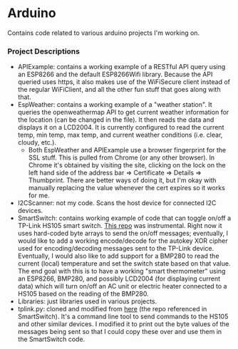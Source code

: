 # Arduino

Contains code related to various arduino projects I'm working on. 

### Project Descriptions
- APIExample: contains a working example of a RESTful API query using an ESP8266 and the default ESP8266Wifi library. Because the API queried uses https, it also makes use of the WiFiSecure client instead of the regular WiFiClient, and all the other fun stuff that goes along with that.
- EspWeather: contains a working example of a "weather station". It queries the openweathermap API to get current weather information for the location (can be changed in the file). It then reads the data and displays it on a LCD2004. It is currently configured to read the current temp, min temp, max temp, and current weather conditions (i.e. clear, cloudy, etc.). 
  - Both EspWeather and APIExample use a browser fingerprint for the SSL stuff. This is pulled from Chrome (or any other browser). In Chrome it's obtained by visiting the site, clicking on the lock on the left hand side of the address bar => Certificate => Details => Thumbprint. There are better ways of doing it, but I'm okay with manually replacing the value whenever the cert expires so it works for me. 
- I2CScanner: not my code. Scans the host device for connected I2C devices.
- SmartSwitch: contains working example of code that can toggle on/off a TP-Link HS105 smart switch. [This repo](https://github.com/softScheck/tplink-smartplug) was instrumental. Right now it uses hard-coded byte arrays to send the on/off messages; eventually, I would like to add a working encode/decode for the autokey XOR cipher used for encoding/decoding messages sent to the TP-Link device. Eventually, I would also like to add support for a BMP280 to read the current (local) temperature and set the switch state based on that value. The end goal with this is to have a working "smart thermometer" using an ESP8266, BMP280, and possibly LCD2004 (for displaying current data) which will turn on/off an AC unit or electric heater connected to a HS105 based on the reading of the BMP280. 
- Libraries: just libraries used in various projects. 
- tplink.py: cloned and modified from [here](https://github.com/softScheck/tplink-smartplug) (the repo referenced in SmartSwitch). It's a command line tool to send commands to the HS105 and other similar devices. I modified it to print out the byte values of the messages being sent so that I could copy these over and use them in the SmartSwitch code. 
